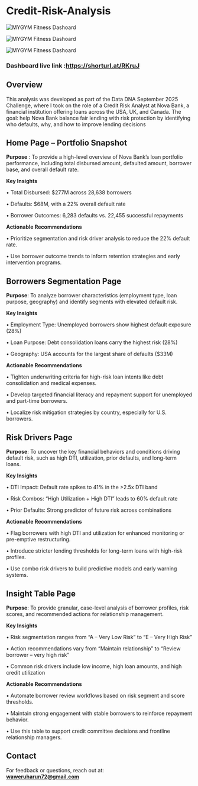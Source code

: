 # Credit-Risk-Analysis

![MYGYM Fitness Dashoard]()

![MYGYM Fitness Dashoard]()

![MYGYM Fitness Dashoard]()
                                              
### Dashboard live link :https://shorturl.at/RKruJ


## Overview  
This analysis was developed as part of the Data DNA September 2025 Challenge, where I took on the role of a Credit Risk Analyst at Nova Bank, a financial institution offering loans across the USA, UK, and Canada. The goal: help Nova Bank balance fair lending with risk protection by identifying who defaults, why, and how to improve lending decisions


##  Home Page – Portfolio Snapshot

**Purpose** :
To provide a high-level overview of Nova Bank’s loan portfolio performance, including total disbursed amount, defaulted amount, borrower base, and overall default rate.



**Key Insights**


• 	Total Disbursed: $277M across 28,638 borrowers

• 	Defaults: $68M, with a 22% overall default rate

• 	Borrower Outcomes: 6,283 defaults vs. 22,455 successful repayments



**Actionable Recommendations**

• 	Prioritize segmentation and risk driver analysis to reduce the 22% default rate.


• 	Use borrower outcome trends to inform retention strategies and early intervention programs.



## Borrowers Segmentation Page

**Purpose**:
To analyze borrower characteristics (employment type, loan purpose, geography) and identify segments with elevated default risk.



 **Key Insights**
 

• 	Employment Type: Unemployed borrowers show highest default exposure (28%)


• 	Loan Purpose: Debt consolidation loans carry the highest risk (28%)


• 	Geography: USA accounts for the largest share of defaults ($33M)



**Actionable Recommendations**


• 	Tighten underwriting criteria for high-risk loan intents like debt consolidation and medical expenses.


• 	Develop targeted financial literacy and repayment support for unemployed and part-time borrowers.


• 	Localize risk mitigation strategies by country, especially for U.S. borrowers.




## Risk Drivers Page

**Purpose**:
To uncover the key financial behaviors and conditions driving default risk, such as high DTI, utilization, prior defaults, and long-term loans.



**Key Insights**


• 	DTI Impact: Default rate spikes to 41% in the >2.5x DTI band


• 	Risk Combos: “High Utilization + High DTI” leads to 60% default rate


• 	Prior Defaults: Strong predictor of future risk across combinations



**Actionable Recommendations**


• 	Flag borrowers with high DTI and utilization for enhanced monitoring or pre-emptive restructuring.


• 	Introduce stricter lending thresholds for long-term loans with high-risk profiles.


• 	Use combo risk drivers to build predictive models and early warning systems.



## Insight Table Page

**Purpose**:
To provide granular, case-level analysis of borrower profiles, risk scores, and recommended actions for relationship management.


**Key Insights**


• 	Risk segmentation ranges from “A – Very Low Risk” to “E – Very High Risk”


• 	Action recommendations vary from “Maintain relationship” to “Review borrower – very high risk”


• 	Common risk drivers include low income, high loan amounts, and high credit utilization



**Actionable Recommendations**


• 	Automate borrower review workflows based on risk segment and score thresholds.


• 	Maintain strong engagement with stable borrowers to reinforce repayment behavior.


• 	Use this table to support credit committee decisions and frontline relationship managers.


## Contact  
For feedback or questions, reach out at:  
**waweruharun72@gmail.com**

